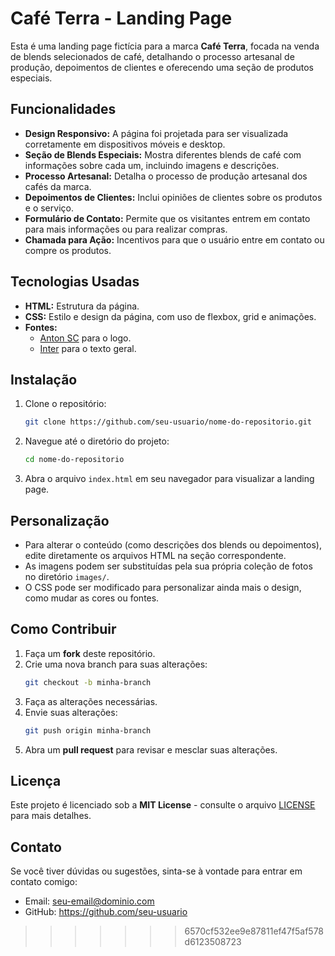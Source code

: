 # Café Terra - Landing Page

Esta é uma landing page fictícia para a marca **Café Terra**, focada na venda de blends selecionados de café, detalhando o processo artesanal de produção, depoimentos de clientes e oferecendo uma seção de produtos especiais.

## Funcionalidades

- **Design Responsivo:** A página foi projetada para ser visualizada corretamente em dispositivos móveis e desktop.
- **Seção de Blends Especiais:** Mostra diferentes blends de café com informações sobre cada um, incluindo imagens e descrições.
- **Processo Artesanal:** Detalha o processo de produção artesanal dos cafés da marca.
- **Depoimentos de Clientes:** Inclui opiniões de clientes sobre os produtos e o serviço.
- **Formulário de Contato:** Permite que os visitantes entrem em contato para mais informações ou para realizar compras.
- **Chamada para Ação:** Incentivos para que o usuário entre em contato ou compre os produtos.

## Tecnologias Usadas

- **HTML:** Estrutura da página.
- **CSS:** Estilo e design da página, com uso de flexbox, grid e animações.
- **Fontes:** 
  - [Anton SC](https://fonts.google.com/specimen/Anton+SC) para o logo.
  - [Inter](https://fonts.google.com/specimen/Inter) para o texto geral.
  
## Instalação

1. Clone o repositório:
    ```bash
    git clone https://github.com/seu-usuario/nome-do-repositorio.git
    ```
   
2. Navegue até o diretório do projeto:
    ```bash
    cd nome-do-repositorio
    ```

3. Abra o arquivo `index.html` em seu navegador para visualizar a landing page.

## Personalização

- Para alterar o conteúdo (como descrições dos blends ou depoimentos), edite diretamente os arquivos HTML na seção correspondente.
- As imagens podem ser substituídas pela sua própria coleção de fotos no diretório `images/`.
- O CSS pode ser modificado para personalizar ainda mais o design, como mudar as cores ou fontes.

## Como Contribuir

1. Faça um **fork** deste repositório.
2. Crie uma nova branch para suas alterações:
    ```bash
    git checkout -b minha-branch
    ```
3. Faça as alterações necessárias.
4. Envie suas alterações:
    ```bash
    git push origin minha-branch
    ```
5. Abra um **pull request** para revisar e mesclar suas alterações.

## Licença

Este projeto é licenciado sob a **MIT License** - consulte o arquivo [LICENSE](LICENSE) para mais detalhes.

## Contato

Se você tiver dúvidas ou sugestões, sinta-se à vontade para entrar em contato comigo:
- Email: seu-email@dominio.com
- GitHub: https://github.com/seu-usuario



>>>>>>> 6570cf532ee9e87811ef47f5af578d6123508723
